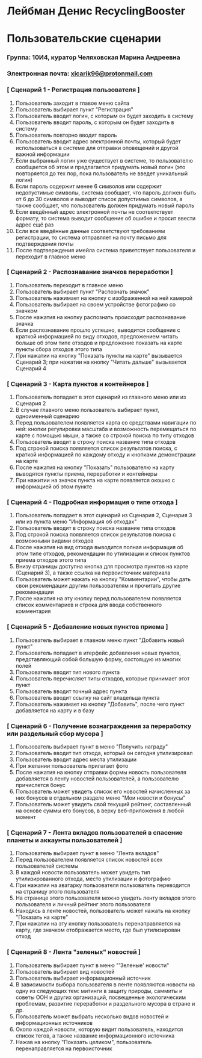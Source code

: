 # Лейбман Денис RecyclingBooster
# Пользовательские сценарии

### Группа: 10И4, куратор Челяховская Марина Андреевна
### Электронная почта: xicarik96@protonmail.com

### [ Сценарий 1 - Регистрация пользователя ]

1. Пользователь заходит в главое меню сайта
2. Пользователь выбирает пункт "Регистрация"
3. Пользователь вводит логин, с которым он будет заходить в систему
4. Пользователь вводит пароль, с которым он будет заходить в систему
5. Пользователь повторно вводит пароль
6. Пользователь вводит адрес электронной почты, который будет использоваться в системе для отправки оповещений и другой важной информации
7. Если выбранный логин уже существует в системе, то пользователю сообщается об этом и предлагается придумать новый логин (это повторяется до тех пор, пока пользователь не введет уникальный логин)
8. Если пароль содержит менее 6 символов или содержит недопустимые символы, система сообщает, что пароль должен быть от 6 до 30 символов и выводит список допустимых символов, а также сообщает, что пользователь должен придумать новый пароль
9. Если введённый адрес электронной почты не соответствует формату, то система выводит сообщение об ошибке и просит ввести адрес ещё раз
10. Если все введённые данные соответствуют требованиям регистрации, то система отправляет на почту письмо для подтверждения почты
11. После подтверждения имейла система приветствует пользователя и переходит в главное меню

### [ Сценарий 2 - Распознавание значков переработки ]

1. Пользователь переходит в главное меню
2. Пользователь выбирает пункт "Распознать значок"
3. Пользователь нажимает на кнопку с изображенной на ней камерой
4. Пользователь выбирает на своем устройстве фотографию со значком
5. После нажатия на кнопку распознать происходит распознавание значка
6. Если распознавание прошло успешно, выводится сообщение с краткой информацией по виду отходов, предложением читать больше об этом типе отходов и предложение показать на карте пункты сбора отходов этого типа
7. При нажатии на кнопку "Показать пункты на карте" вызывается Сценарий 3; при нажатии на кнопку "Читать дальше" вызывается Сценарий 4

### [ Сценарий 3 - Карта пунктов и контейнеров ]

1. Пользователь попадает в этот сценарий из главного меню или из Сценария 2
2. В случае главного меню пользователь выбирает пункт, одноименный сценарию
3. Перед пользователем появляется карта со средствами навигации по ней: кнопки регулировки масштаба и возможность перемещаться по карте с помощью мыши, а также со строкой поиска по типу отходов
4. Пользователь вводит в строку поиска название типа отходов
5. Под строкой поиска появляется список результатов поиска, с краткой информацией по каждому отходу и кнопками демонстрации на карте
6. После нажатия на кнопку "Показать" пользователю на карту выводятся пункты приема, переработки и контейнеры
7. При нажитии на значок пункта на карте появляется окошко с информацией об этом пункте

### [ Сценарий 4 - Подробная информация о типе отхода ]

1. Пользователь попадает в этот сценарий из Сценария 2, Сценария 3 или из пункта меню "Информация об отходах"
2. Пользователь вводит в строку поиска название типа отходов
3. Под строкой поиска появляется список результатов поиска с возможными видами отходов
4. После нажатия на вид отхода выводится полная информация об этом типе отходов, рекомендации по утилизации и список пунктов приема отходов этого типа
5. Внизу страницы доступна кнопка для просмотра пунктов на карте (Сценарий 3), а также ссылка на первоисточник материала
6. Пользователь может нажать на кнопку "Комментарии", чтобы дать свои рекомендации другим пользователям и прочитать другие рекомендации
7. После нажатия на эту кнопку перед пользователем появляется список комментариев и строка для ввода собственного комментария

### [ Сценарий 5 - Добавление новых пунктов приема ]

1. Пользователь выбирает в главном меню пункт "Добавить новый пункт"
2. Пользователь попадает в итерфейс добавления новых пунктов, представляющий собой большую форму, состоящую из многих полей
3. Пользователь вводит тип нового пункта
4. Пользователь перечисляет типы отходов, которые принимает этот пункт
5. Пользователь вводит точный адрес пункта
6. Пользователь вводит ссылку на сайт владельца пункта
7. Пользователь нажимает на кнопку "Добавить", после чего пункт добавляется на карту и в базу

### [ Сценарий 6 - Получение вознаграждения за переработку или раздельный сбор мусора ]

1. Пользователь выбирает пункт в меню "Получить награду"
2. Пользователь вводит тип отхода, который он сегодня утилизировал
3. Пользователь вводит адрес места утилизации
4. При желании пользователь прилагает фото
5. После нажатия на кнопку отправки формы новость пользователя добавляется в ленту новостей пользователей, а пользователю причислется бонус
6. Пользователь может увидеть список его новостей начисленных за них бонусов в отдельном разделе меню "Мои новости и бонусы"
7. Пользователь может увидеть свой текущий рейтинг, составленный на основе суммы его бонусов, в верху веб-приложения в любой момент

### [ Сценарий 7 - Лента вкладов пользователей в спасение планеты и аккаунты пользователей ]

1. Пользователь выбирает пункт в меню "Лента вкладов"
2. Перед пользователем появляется список новостей всех пользователей системы
3. В каждой новости пользователь может увидеть тип утилизированного отхода, место утилизации и фотографию
4. При нажатии на аватарку пользователя пользователь переводится на страницу этого пользователя
5. На странице этого пользователя можно увидеть ленту вкладов этого пользователя и личный рейтинг этого пользователя
6. Находясь в ленте новостей, пользователь может нажать на кнопку "Показать на карте"
7. При нажатии на эту кнопку пользователь перенаправляется на карту, где значком отображается место, где был утилизирован отход

### [ Сценарий 8 - Лента "зеленых" новостей ]

1. Пользователь выбирает пункт в меню "'Зеленые' новости"
2. Пользователь выбирает вид новостей
3. Пользователь выбирает информационный источник
4. В зависимости выбора пользователя в ленте появляются новости на одну из следующих тем: митинги в защиту природы, саммиты и советы ООН и других организаций, посвещенные экологическим проблемам, развитие переработки и раздельного мусора в стране и др.
5. Пользователь может выбрать несколько видов новостей и информационных источников
6. Около каждой новости, которую видит пользователь, находится список тегов, а также название информационного источника
7. Нажав на кнопку "Показать целиком", пользователь перенаправляется на первоисточник
